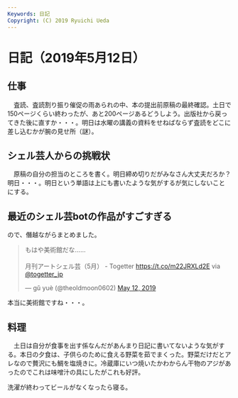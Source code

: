 ```yaml
---
Keywords: 日記
Copyright: (C) 2019 Ryuichi Ueda
---
```


# 日記（2019年5月12日）

## 仕事

　査読、査読割り振り催促の雨あられの中、本の提出前原稿の最終確認。土日で150ページくらい終わったが、あと200ページあるどうしよう。出版社から戻ってきた後に直すか・・・。明日は水曜の講義の資料をせねばならず査読をどこに差し込むかが腕の見せ所（謎）。

## シェル芸人からの挑戦状

　原稿の自分の担当のところを書く。明日締め切りだがみなさん大丈夫だろか？明日・・・。明日という単語は上にも書いたような気がするが気にしないことにする。

## 最近のシェル芸botの作品がすごすぎる

ので、僭越ながらまとめました。

<blockquote class="twitter-tweet" data-partner="tweetdeck"><p lang="ja" dir="ltr">もはや美術館だな……<br><br>月刊アートシェル芸（5月） - Togetter <a href="https://t.co/m22JRXLd2E">https://t.co/m22JRXLd2E</a> via <a href="https://twitter.com/togetter_jp?ref_src=twsrc%5Etfw">@togetter_jp</a></p>&mdash; gǔ yuè (@theoldmoon0602) <a href="https://twitter.com/theoldmoon0602/status/1127387201443024896?ref_src=twsrc%5Etfw">May 12, 2019</a></blockquote>
<script async src="https://platform.twitter.com/widgets.js" charset="utf-8"></script>


本当に美術館ですね・・・。

## 料理

　土日は自分が食事を出す係なんだがあんまり日記に書いてないような気がする。本日の夕食は、子供らのために食える野菜を茹でまくった。野菜だけだとアレなので贅沢にも鯛を塩焼きに。冷蔵庫にいつ焼いたかわからん干物のアジがあったのでこれは味噌汁の具にしたがこれも好評。


洗濯が終わってビールがなくなったら寝る。
